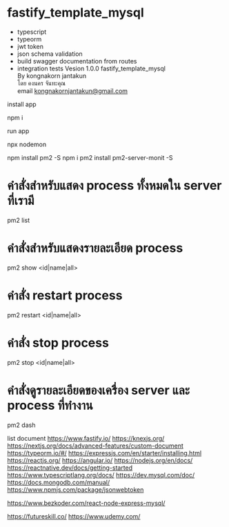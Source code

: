 # fastify_template_mysql
- typescript
- typeorm
- jwt token
- json schema validation
- build swagger documentation from routes
- integration tests
Vesion 1.0.0 
fastify_template_mysql   
By  kongnakorn jantakun  
โดย คงนคร จันทะคุณ  
email kongnakornjantakun@gmail.com

install app

npm i

run app

npx nodemon 


npm install  pm2 -S
npm i pm2 install pm2-server-monit  -S

# คำสั่งสำหรับแสดง process ทั้งหมดใน server ที่เรามี
pm2 list
# คำสั่งสำหรับแสดงรายละเอียด process
pm2 show <id|name|all> 
# คำสั่ง restart process
pm2 restart <id|name|all>
# คำสั่ง stop process
pm2 stop <id|name|all>
# คำสั่งดูรายละเอียดของเครื่อง server และ process ที่ทำงาน
pm2 dash



list document
https://www.fastify.io/
https://knexjs.org/
https://nextjs.org/docs/advanced-features/custom-document
https://typeorm.io/#/
https://expressjs.com/en/starter/installing.html
https://reactjs.org/
https://angular.io/
https://nodejs.org/en/docs/
https://reactnative.dev/docs/getting-started
https://www.typescriptlang.org/docs/
https://dev.mysql.com/doc/
https://docs.mongodb.com/manual/
https://www.npmjs.com/package/jsonwebtoken

https://www.bezkoder.com/react-node-express-mysql/

https://futureskill.co/
https://www.udemy.com/






